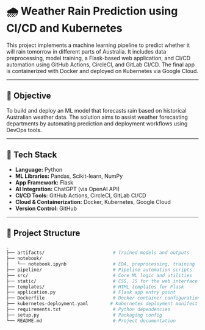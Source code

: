 # 🌧️ Weather Rain Prediction using CI/CD and Kubernetes

This project implements a machine learning pipeline to predict whether it will rain tomorrow in different parts of Australia. It includes data preprocessing, model training, a Flask-based web application, and CI/CD automation using GitHub Actions, CircleCI, and GitLab CI/CD. The final app is containerized with Docker and deployed on Kubernetes via Google Cloud.

---

## 📌 Objective

To build and deploy an ML model that forecasts rain based on historical Australian weather data. The solution aims to assist weather forecasting departments by automating prediction and deployment workflows using DevOps tools.

---

## 🧰 Tech Stack

- **Language:** Python  
- **ML Libraries:** Pandas, Scikit-learn, NumPy  
- **App Framework:** Flask  
- **AI Integration:** ChatGPT (via OpenAI API)  
- **CI/CD Tools:** GitHub Actions, CircleCI, GitLab CI/CD  
- **Cloud & Containerization:** Docker, Kubernetes, Google Cloud  
- **Version Control:** GitHub  

---

## 📁 Project Structure

```bash
.
├── artifacts/                         # Trained models and outputs
├── notebook/
│   └── notebook.ipynb                 # EDA, preprocessing, training
├── pipeline/                          # Pipeline automation scripts
├── src/                               # Core ML logic and utilities
├── static/                            # CSS, JS for the web interface
├── templates/                         # HTML templates for Flask
├── application.py                     # Flask app entry point
├── Dockerfile                         # Docker container configuration
├── kubernetes-deployment.yaml        # Kubernetes deployment manifest
├── requirements.txt                   # Python dependencies
├── setup.py                           # Packaging config
└── README.md                          # Project documentation
